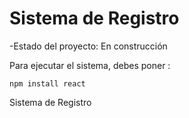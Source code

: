 <h1> Sistema de Registro</h1>

-Estado del proyecto: En construcción

Para ejecutar el sistema, debes poner :

```npm install react```

Sistema de Registro
